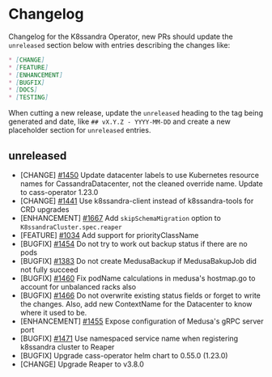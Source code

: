 # Changelog

Changelog for the K8ssandra Operator, new PRs should update the `unreleased` section below with entries describing the changes like:

```markdown
* [CHANGE]
* [FEATURE]
* [ENHANCEMENT]
* [BUGFIX]
* [DOCS]
* [TESTING]
```

When cutting a new release, update the `unreleased` heading to the tag being generated and date, like `## vX.Y.Z - YYYY-MM-DD` and create a new placeholder section for  `unreleased` entries.

## unreleased

* [CHANGE] [#1450](https://github.com/k8ssandra/k8ssandra-operator/issues/1450) Update datacenter labels to use Kubernetes resource names for CassandraDatacenter, not the cleaned override name. Update to cass-operator 1.23.0
* [CHANGE] [#1441](https://github.com/k8ssandra/k8ssandra-operator/issues/1441) Use k8ssandra-client instead of k8ssandra-tools for CRD upgrades
* [ENHANCEMENT] [#1667](https://github.com/k8ssahttps://github.com/k8ssandra/k8ssandra/issues/1667) Add `skipSchemaMigration` option to `K8ssandraCluster.spec.reaper`
* [FEATURE] [#1034](https://github.com/k8ssandra/k8ssandra-operator/issues/1034) Add support for priorityClassName
* [BUGFIX] [#1454](https://github.com/k8ssandra/k8ssandra-operator/issues/1454) Do not try to work out backup status if there are no pods
* [BUGFIX] [#1383](https://github.com/k8ssandra/k8ssandra-operator/issues/1383) Do not create MedusaBackup if MedusaBakupJob did not fully succeed
* [BUGFIX] [#1460](https://github.com/k8ssandra/k8ssandra-operator/issues/1460) Fix podName calculations in medusa's hostmap.go to account for unbalanced racks also
* [BUGFIX] [#1466](https://github.com/k8ssandra/k8ssandra-operator/issues/1466) Do not overwrite existing status fields or forget to write the changes. Also, add new ContextName for the Datacenter to know where it used to be. 
* [ENHANCEMENT] [#1455](https://github.com/k8ssandra/k8ssandra-operator/issues/1455) Expose configuration of Medusa's gRPC server port
* [BUGFIX] [#1471](https://github.com/k8ssandra/k8ssandra-operator/issues/1471) Use namespaced service name when registering k8ssandra cluster to Reaper
* [BUGFIX] Upgrade cass-operator helm chart to 0.55.0 (1.23.0)
* [CHANGE] Upgrade Reaper to v3.8.0
